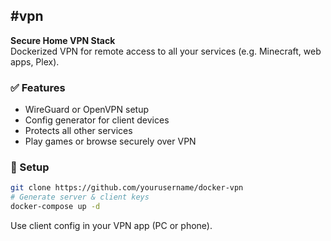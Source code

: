 ## **#vpn**

**Secure Home VPN Stack**  
Dockerized VPN for remote access to all your services (e.g. Minecraft, web apps, Plex).

### ✅ Features
- WireGuard or OpenVPN setup  
- Config generator for client devices  
- Protects all other services  
- Play games or browse securely over VPN  

### 🚀 Setup
```bash
git clone https://github.com/yourusername/docker-vpn
# Generate server & client keys
docker-compose up -d
```

Use client config in your VPN app (PC or phone).
